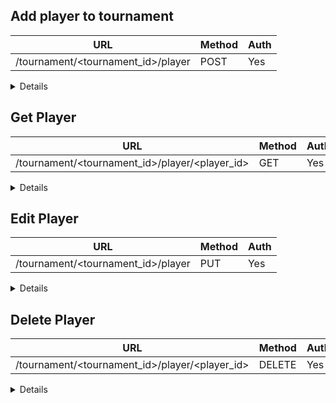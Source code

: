 ## Add player to tournament

| URL                                | Method | Auth |
|------------------------------------|--------|------|
| /tournament/<tournament_id>/player | POST   | Yes  |

<details>

### Request

```json
{
    "name": "Alfred",
    "surname": "Smith",
    "email": "email@gmail.com",
    "level": "A"
}
```

### Success Response

**Code** : `200`

```json
{
    "id": "c53ce3d0-4028-40ff-9b42-66bec280b301",
    "name": "Alfred",
    "surname": "Smith",
    "email": "email.gmail.com",
    "level": "A"
}
```

### Error Response

**Code** : `400`

```json
{
    "error_code": "PLAYER_ALREADY_EXISTS",
    "message": "Cannot add player since they were already added"
}
```

**Code** : `400`

```json
{
    "error_code": "INVALID_X", // Missing mandatory field
    "message": "X was null or empty"
}
```

</details>

## Get Player

| URL                                            | Method | Auth |
|------------------------------------------------|--------|------|
| /tournament/<tournament_id>/player/<player_id> | GET    | Yes  |

<details>

### Request

| Header | Example      | Description             |
|--------|--------------|-------------------------|
| Cookie | session=1234 | Player or Admin Session |

### Success Response

**Code** : `200`

```json
{
    "id": "c53ce3d0-4028-40ff-9b42-66bec280b301",
    "name": "Alfred",
    "surname": "Smith",
    "email": "email.gmail.com",
    "level": "A"
}
```

### Error Response

**Code** : `401`

```json
{
    "error_code": "UNAUTHORIZED",
    "message": "You don't have permissions to perform this action"
}
```

**Code** : `404`

```json
{
    "error_code": "NOT_FOUND",
    "message": "The player with ID <id> was not found in the tournament"
}
```

</details>

## Edit Player

| URL                                | Method | Auth |
|------------------------------------|--------|------|
| /tournament/<tournament_id>/player | PUT    | Yes  |

<details>

### Request

```json
{
    "name": "Alfred",
    "surname": "Smith",
    "email": "email.gmail.com",
    "level": "A"
}
```

| Header | Example      | Description             |
|--------|--------------|-------------------------|
| Cookie | session=1234 | Player or Admin Session |

### Success Response

**Code** : `200`

```json
{
    "id": "c53ce3d0-4028-40ff-9b42-66bec280b301",
    "name": "Alfred",
    "surname": "Smith",
    "email": "email.gmail.com",
    "level": "A"
}
```

### Error Response

**Code** : `401`

```json
{
    "error_code": "UNAUTHORIZED",
    "message": "You don't have permissions to perform this action"
}
```

**Code** : `400`

```json
{
    "error_code": "INVALID_X", // Missing mandatory field
    "message": "X was null or empty"
}
```

</details>

## Delete Player

| URL                                            | Method | Auth |
|------------------------------------------------|--------|------|
| /tournament/<tournament_id>/player/<player_id> | DELETE | Yes  |

<details>

### Request

| Header | Example      | Description             |
|--------|--------------|-------------------------|
| Cookie | session=1234 | Player or Admin Session |

### Success Response

**Code** : `202`

### Error Response

**Code** : `401`

```json
{
    "error_code": "UNAUTHORIZED",
    "message": "You don't have permissions to perform this action"
}
```

**Code** : `404`

```json
{
    "error_code": "NOT_FOUND",
    "message": "The player with ID <id> was not found in the tournament"
}
```

</details>
